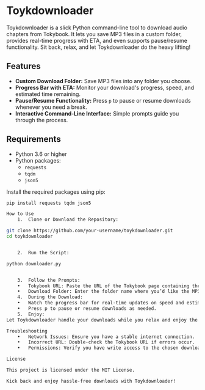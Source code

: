 # Toykdownloader

Toykdownloader is a slick Python command-line tool to download audio chapters from Tokybook. It lets you save MP3 files in a custom folder, provides real-time progress with ETA, and even supports pause/resume functionality. Sit back, relax, and let Toykdownloader do the heavy lifting!

## Features

- **Custom Download Folder:** Save MP3 files into any folder you choose.
- **Progress Bar with ETA:** Monitor your download's progress, speed, and estimated time remaining.
- **Pause/Resume Functionality:** Press `p` to pause or resume downloads whenever you need a break.
- **Interactive Command-Line Interface:** Simple prompts guide you through the process.

## Requirements

- Python 3.6 or higher
- Python packages:
  - `requests`
  - `tqdm`
  - `json5`

Install the required packages using pip:

```bash
pip install requests tqdm json5

How to Use
	1.	Clone or Download the Repository:

git clone https://github.com/your-username/toykdownloader.git
cd toykdownloader


	2.	Run the Script:

python downloader.py


	3.	Follow the Prompts:
	•	Tokybook URL: Paste the URL of the Tokybook page containing the audio chapters.
	•	Download Folder: Enter the folder name where you’d like the MP3 files to be saved (default is MP3).
	4.	During the Download:
	•	Watch the progress bar for real-time updates on speed and estimated time remaining.
	•	Press p to pause or resume downloads as needed.
	5.	Enjoy:
Let Toykdownloader handle your downloads while you relax and enjoy the audio!

Troubleshooting
	•	Network Issues: Ensure you have a stable internet connection.
	•	Incorrect URL: Double-check the Tokybook URL if errors occur.
	•	Permissions: Verify you have write access to the chosen download directory.

License

This project is licensed under the MIT License.

Kick back and enjoy hassle-free downloads with Toykdownloader!

